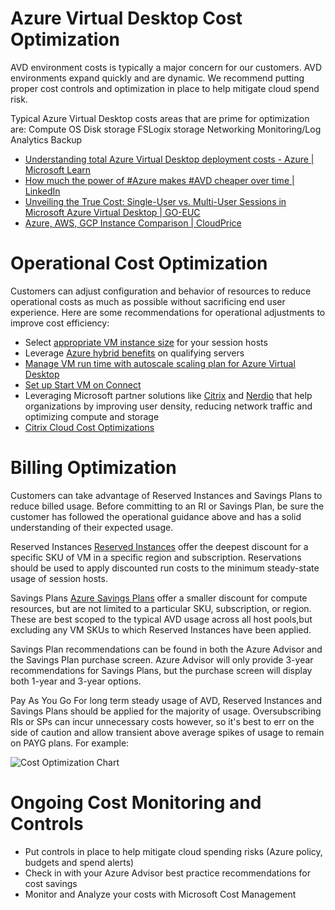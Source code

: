 # Azure Virtual Desktop Cost Optimization
AVD environment costs is typically a major concern for our customers. AVD environments expand quickly and are dynamic. We recommend putting proper cost controls and optimization in place to help mitigate cloud spend risk. 



Typical Azure Virtual Desktop costs areas that are prime for optimization are:
 Compute
 OS Disk storage
 FSLogix storage
 Networking
 Monitoring/Log Analytics
 Backup

- [Understanding total Azure Virtual Desktop deployment costs - Azure | Microsoft Learn](https://learn.microsoft.com/en-us/azure/virtual-desktop/understand-estimate-costs)
- [How much the power of #Azure makes #AVD cheaper over time | LinkedIn](https://www.linkedin.com/pulse/how-much-power-azure-makes-avd-cheaper-time-michel-roth/)
- [Unveiling the True Cost: Single-User vs. Multi-User Sessions in Microsoft Azure Virtual Desktop | GO-EUC](https://www.go-euc.com/unveiling-the-true-cost-single-user-vs-multi-user-sessions-in-microsoft-azure-virtual-desktop/)
- [Azure, AWS, GCP Instance Comparison | CloudPrice](https://cloudprice.net/)

# Operational Cost Optimization
Customers can adjust configuration and behavior of resources to reduce operational costs as much as possible without sacrificing end user experience. Here are some recommendations for operational adjustments to improve cost efficiency:
- Select [appropriate VM instance size](https://learn.microsoft.com/en-us/windows-server/remote/remote-desktop-services/virtual-machine-recs) for your session hosts
- Leverage [Azure hybrid benefits](https://learn.microsoft.com/en-us/windows-server/get-started/azure-hybrid-benefit) on qualifying servers
- [Manage VM run time with autoscale scaling plan for Azure Virtual Desktop](https://learn.microsoft.com/en-us/azure/virtual-desktop/autoscale-scaling-plan)
- [Set up Start VM on Connect](https://learn.microsoft.com/en-us/azure/virtual-desktop/start-virtual-machine-connect?tabs=azure-portal)
- Leveraging Microsoft partner solutions like [Citrix](https://www.citrix.com/products/citrix-virtual-apps-and-desktops/resources/azure-virtual-desktop-calculator.html#/) and [Nerdio](https://getnerdio.com/academy/6-cost-reduction-strategies-for-azure-virtual-desktop/) that help organizations by improving user density, reducing network traffic and optimizing compute and storage
- [Citrix Cloud Cost Optimizations](https://docs.citrix.com/en-us/tech-zone/toc/by-product/citrix-virtual-apps-and-desktops/optimizations.html#cloud-cost-optimizations)

# Billing Optimization
Customers can take advantage of Reserved Instances and Savings Plans to reduce billed usage. Before committing to an RI or Savings Plan, be sure the customer has followed the operational guidance above and has a solid understanding of their expected usage.

Reserved Instances
[Reserved Instances](https://learn.microsoft.com/en-us/azure/cost-management-billing/reservations/save-compute-costs-reservations) offer the deepest discount for a specific SKU of VM in a specific region and subscription. Reservations should be used to apply discounted run costs to the minimum steady-state usage of session hosts.

Savings Plans
[Azure Savings Plans](https://learn.microsoft.com/en-us/azure/cost-management-billing/savings-plan/savings-plan-compute-overview) offer a smaller discount for compute resources, but are not limited to a particular SKU, subscription, or region. These are best scoped to the typical AVD usage across all host pools,but excluding any VM SKUs to which Reserved Instances have been applied.

Savings Plan recommendations can be found in both the Azure Advisor and the Savings Plan purchase screen. Azure Advisor will only provide 3-year recommendations for Savings Plans, but the purchase screen will display both 1-year and 3-year options.

Pay As You Go
For long term steady usage of AVD, Reserved Instances and Savings Plans should be applied for the majority of usage. Oversubscribing RIs or SPs can incur unnecessary costs however, so it's best to err on the side of caution and allow transient above average spikes of usage to remain on PAYG plans. For example:

![Cost Optimization Chart](https://learn.microsoft.com/en-us/azure/cost-management-billing/savings-plan/media/choose-commitment-amount/savings-plan-usage-spikes.png "Cost Optimization Chart")

# Ongoing Cost Monitoring and Controls
- Put controls in place to help mitigate cloud spending risks (Azure policy, budgets and spend alerts)
- Check in with your Azure Advisor best practice recommendations for cost savings
- Monitor and Analyze your costs with Microsoft Cost Management

